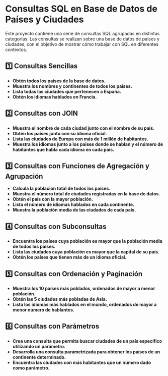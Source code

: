 # Consultas SQL en Base de Datos de Países y Ciudades

Este proyecto contiene una serie de consultas SQL agrupadas en distintas categorías. Las consultas se realizan sobre una base de datos de países y ciudades, con el objetivo de mostrar cómo trabajar con SQL en diferentes contextos.

## 1️⃣ Consultas Sencillas

- **Obtén todos los países de la base de datos.**
- **Muestra los nombres y continentes de todos los países.**
- **Lista todas las ciudades que pertenecen a España.**
- **Obtén los idiomas hablados en Francia.**

## 2️⃣ Consultas con JOIN

- **Muestra el nombre de cada ciudad junto con el nombre de su país.**
- **Obtén los países junto con su idioma oficial.**
- **Lista las ciudades de Europa con más de 1 millón de habitantes.**
- **Muestra los idiomas junto a los paises donde se hablan y el número de habitantes que habla cada idioma en cada país.**

## 3️⃣ Consultas con Funciones de Agregación y Agrupación

- **Calcula la población total de todos los países.**
- **Muestra el número total de ciudades registradas en la base de datos.**
- **Obtén el país con la mayor población.**
- **Lista el número de idiomas hablados en cada continente.**
- **Muestra la población media de las ciudades de cada país.**

## 4️⃣ Consultas con Subconsultas

- **Encuentra los países cuya población es mayor que la población media de todos los países.**
- **Lista las ciudades cuya población es mayor que la capital de su país.**
- **Obtén los países que tienen más de un idioma oficial.**

## 5️⃣ Consultas con Ordenación y Paginación

- **Muestra los 10 países más poblados, ordenados de mayor a menor población.**
- **Obtén las 5 ciudades más pobladas de Asia.**
- **Lista los idiomas más hablados en el mundo, ordenados de mayor a menor número de hablantes.**

## 6️⃣ Consultas con Parámetros

- **Crea una consulta que permita buscar ciudades de un país específico utilizando un parámetro.**
- **Desarrolla una consulta parametrizada para obtener los países de un continente determinado.**
- **Encuentra las ciudades con más habitantes que un número dado como parámetro.**
 
